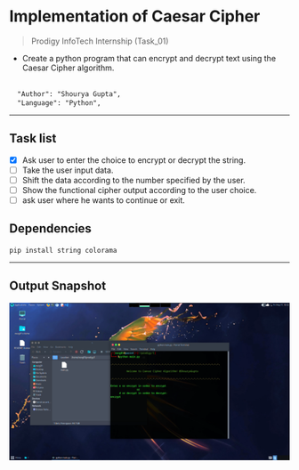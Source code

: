 # Implementation of Caesar Cipher
> Prodigy InfoTech Internship (Task_01)

* Create a python program that can encrypt and decrypt text using the Caesar Cipher algorithm.

```

  "Author": "Shourya Gupta",
  "Language": "Python",

```
***
## Task list
- [x] Ask user to enter the choice to encrypt or decrypt the string.
- [ ] Take the user input data.
- [ ] Shift the data according to the number specified by the user.
- [ ] Show the functional cipher output according to the user choice.
- [ ] ask user where he wants to continue or exit.

## Dependencies

```
pip install string colorama
```
---
## Output Snapshot
<p align="center"><img align="center" alt="jpg" src="./task1.png" /></p>
